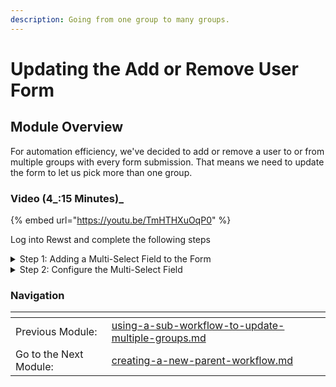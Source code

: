 ```yaml
---
description: Going from one group to many groups.
---
```


# Updating the Add or Remove User  Form

## Module Overview

For automation efficiency, we've decided to add or remove a user to or from multiple groups with every form submission. That means we need to update the form to let us pick more than one group.

### Video (4_:15 Minutes)_

{% embed url="https://youtu.be/TmHTHXuOqP0" %}

Log into Rewst and complete the following steps

<details>

<summary>Step 1: Adding a Multi-Select Field to the Form</summary>

1. **Navigate** to the Add or Remove user - Microsoft Group Form
2. **Select** the Group Field&#x20;
3. **Che**ck Hidden to hide the Group
4. **A**dd a Multi-Select field

</details>

<details>

<summary>Step 2: Configure the Multi-Select Field</summary>

1. **Configure** the Multi-Select field
   * Field Name: `group_ids`
   * Field Label: Groups
   * Field Description: Select one or more groups
2. **Toggle** Dynamic Options
   * Label Field: displayName
   * Trigger: Option Generator
3. **Check** populate from form field for action under Workflow Inputs
   * **Select** `action`
4. **Check** populate from form field for user\_id under Workflow Inputs
   * **Select** `user_id`
5. **Save** the form
6. **Preview** the form

</details>



### Navigation

<table data-card-size="large" data-view="cards"><thead><tr><th></th><th></th><th></th></tr></thead><tbody><tr><td>Previous Module:</td><td><a data-mention href="using-a-sub-workflow-to-update-multiple-groups.md">using-a-sub-workflow-to-update-multiple-groups.md</a></td><td></td></tr><tr><td>Go to the Next Module:</td><td><a data-mention href="creating-a-new-parent-workflow.md">creating-a-new-parent-workflow.md</a></td><td></td></tr></tbody></table>
